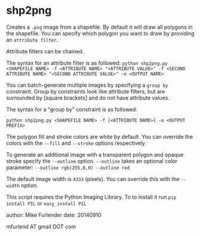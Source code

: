 shp2png
=======

Creates a `.png` image from a shapefile.
By default it will draw all polygons in the shapefile.
You can specify which polygon you want to draw by providing
an `attribute filter`. 

Attribute filters can be chained.

The syntax for an attribute filter is as followed:
`
python shp2png.py <SHAPEFILE NAME> -f <ATTRIBUTE NAME> "<ATTRIBUTE VALUE>" -f <SECOND ATTRIBUTE NAME> "<SECOND ATTRIBUTE VALUE>" -o <OUTPUT NAME>
`

You can batch-generate multiple images by specifying a `group by` constraint.
Group by constraints look like attribute filters, 
but are surrounded by [square brackets] and do not have attribute values.

The syntax for a "group by" constraint is as followed:

`
python shp2png.py <SHAPEFILE NAME> -f [<ATTRIBUTE NAME>] -o <OUTPUT PREFIX>
`

The polygon fill and stroke colors are white by default. 
You can override the colors with the `--fill` and `--stroke` options respectively.

To generate an additional image with a transparent polygon and opaque stroke specify the `--outline` option.
`--outline` takes an optional color parameter:
`--outline rgb(255,0,0)` 
`--outline red`


The default image width is `4333` (pixels). 
You can override this with the `--width` option.

This script requires the Python Imaging Library. 
To to install it run `pip install PIL` or `easy_install PIL`

 author: Mike Furlender
 date: 20140910

  mfurlend AT gmail DOT com
